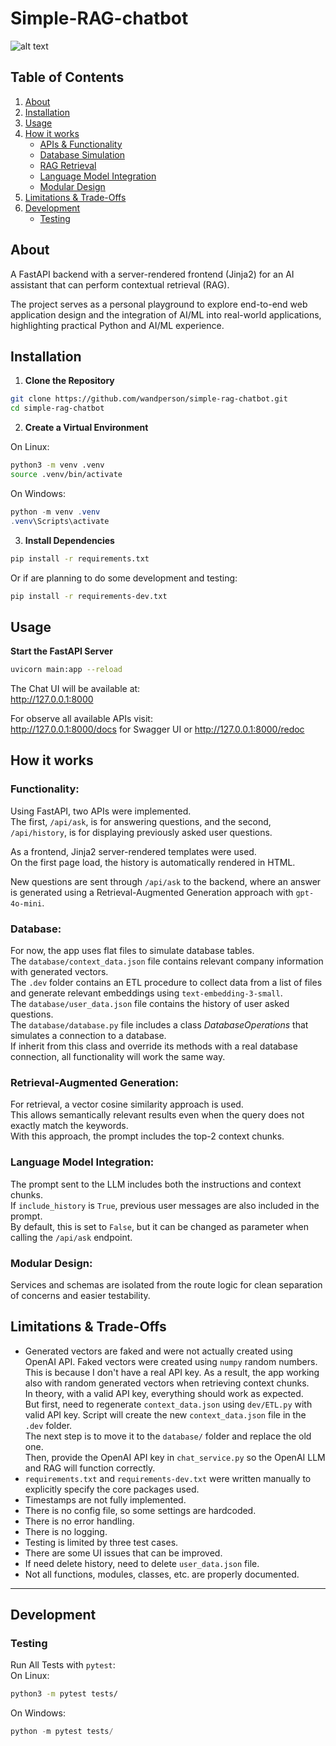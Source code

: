 # Simple-RAG-chatbot

![alt text](assets/chat_example.png)

## Table of Contents

1. [About](#about)
2. [Installation](#installation)
3. [Usage](#usage)
4. [How it works](#how-it-works)
    - [APIs & Functionality](#functionality)
    - [Database Simulation](#database)
    - [RAG Retrieval](#retrieval-augmented-generation)
    - [Language Model Integration](#language-model-integration)
    - [Modular Design](#modular-design)
5. [Limitations & Trade-Offs](#limitations--trade-offs)
6. [Development](#development)
    - [Testing](#testing)

## About

A FastAPI backend with a server-rendered frontend (Jinja2) for an AI assistant that can perform contextual retrieval (RAG).

The project serves as a personal playground to explore end-to-end web application design and the integration of AI/ML into real-world applications, highlighting practical Python and AI/ML experience.

## Installation

1) **Clone the Repository**
```bash
git clone https://github.com/wandperson/simple-rag-chatbot.git
cd simple-rag-chatbot
```
2) **Create a Virtual Environment**

On Linux:
```bash
python3 -m venv .venv
source .venv/bin/activate
```
On Windows:
```powershell
python -m venv .venv
.venv\Scripts\activate
```
3) **Install Dependencies**
```bash
pip install -r requirements.txt
```
Or if are planning to do some development and testing:
```bash
pip install -r requirements-dev.txt
```

## Usage

**Start the FastAPI Server**
```bash
uvicorn main:app --reload
```
The Chat UI will be available at:  
http://127.0.0.1:8000

For observe all available APIs visit:  
http://127.0.0.1:8000/docs for Swagger UI or http://127.0.0.1:8000/redoc

## How it works

### **Functionality:**
Using FastAPI, two APIs were implemented.  
The first, `/api/ask`, is for answering questions, and the second, `/api/history`, is for displaying previously asked user questions.

As a frontend, Jinja2 server-rendered templates were used.  
On the first page load, the history is automatically rendered in HTML.

New questions are sent through `/api/ask` to the backend, where an answer is generated using a Retrieval-Augmented Generation approach with `gpt-4o-mini`.

### **Database:**
For now, the app uses flat files to simulate database tables.  
The `database/context_data.json` file contains relevant company information with generated vectors.  
The `.dev` folder contains an ETL procedure to collect data from a list of files and generate relevant embeddings using `text-embedding-3-small`.  
The `database/user_data.json` file contains the history of user asked questions.  
The `database/database.py` file includes a class *DatabaseOperations* that simulates a connection to a database.  
If inherit from this class and override its methods with a real database connection, all functionality will work the same way.

### **Retrieval-Augmented Generation:**  
For retrieval, a vector cosine similarity approach is used.  
This allows semantically relevant results even when the query does not exactly match the keywords.  
With this approach, the prompt includes the top-2 context chunks.

### **Language Model Integration:**  
The prompt sent to the LLM includes both the instructions and context chunks.  
If `include_history` is `True`, previous user messages are also included in the prompt.  
By default, this is set to `False`, but it can be changed as parameter when calling the `/api/ask` endpoint.

### **Modular Design:**  
Services and schemas are isolated from the route logic for clean separation of concerns and easier testability.

## Limitations & Trade-Offs

- Generated vectors are faked and were not actually created using OpenAI API. Faked vectors were created using `numpy` random numbers. This is because I don't have a real API key. As a result, the app working also with random generated vectors when retrieving context chunks.  
In theory, with a valid API key, everything should work as expected.  
But first, need to regenerate `context_data.json` using `dev/ETL.py` with valid API key. Script will create the new `context_data.json` file in the `.dev` folder.  
The next step is to move it to the `database/` folder and replace the old one.  
Then, provide the OpenAI API key in `chat_service.py` so the OpenAI LLM and RAG will function correctly.
- `requirements.txt` and `requirements-dev.txt` were written manually to explicitly specify the core packages used.
- Timestamps are not fully implemented.
- There is no config file, so some settings are hardcoded.
- There is no error handling.
- There is no logging.
- Testing is limited by three test cases.
- There are some UI issues that can be improved.
- If need delete history, need to delete `user_data.json` file.
- Not all functions, modules, classes, etc. are properly documented.

***

## Development

### Testing

Run All Tests with `pytest`:  
On Linux:
```bash
python3 -m pytest tests/
```
On Windows:
```powershell
python -m pytest tests/
```
